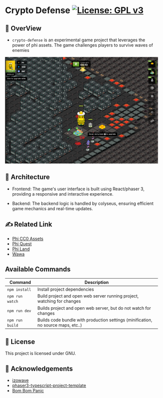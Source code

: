 # Crypto Defense [![License: GPL v3](https://img.shields.io/badge/License-GPL%20v3-blue.svg)](https://www.gnu.org/licenses/gpl-3.0)

[gha-badge]: https://github.com/ZaK3939/tower-defense/workflows/ci.yml/badge.svg

## 🏁 OverView

- `crypto-defense` is an experimental game project that leverages the power of phi assets. The game challenges players to survive waves of enemies

![OverView](image.png)

## 🧐 Architecture

- Frontend: The game's user interface is built using React/phaser 3, providing a responsive and interactive experience.

- Backend: The backend logic is handled by colyseus, ensuring efficient game mechanics and real-time updates.

## ✍️ Related Link

- [Phi CC0 Assets](https://github.com/PHI-LABS-INC/phi-objects)
- [Phi Quest](https://quest.philand.xyz/)
- [Phi Land](https://land.philand.xyz/)
- [Wawa](https://wawa.philand.xyz/)

## Available Commands

| Command         | Description                                                                       |
| --------------- | --------------------------------------------------------------------------------- |
| `npm install`   | Install project dependencies                                                      |
| `npm run watch` | Build project and open web server running project, watching for changes           |
| `npm run dev`   | Builds project and open web server, but do not watch for changes                  |
| `npm run build` | Builds code bundle with production settings (minification, no source maps, etc..) |

## 🎈 License

This project is licensed under GNU.

## 🎉 Acknowledgements

- [izowave](https://github.com/neki-dev/izowave)
- [phaser3-typescript-project-template](https://github.com/photonstorm/phaser3-typescript-project-template)
- [Bom Bom Panic](https://github.com/recursion-team-v/bomb/)
